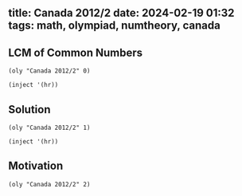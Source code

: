 title: Canada 2012/2
date: 2024-02-19 01:32
tags: math, olympiad, numtheory, canada
---

## LCM of Common Numbers

`(oly "Canada 2012/2" 0)`

`(inject '(hr))`

## Solution

`(oly "Canada 2012/2" 1)`

`(inject '(hr))`

## Motivation

`(oly "Canada 2012/2" 2)`
